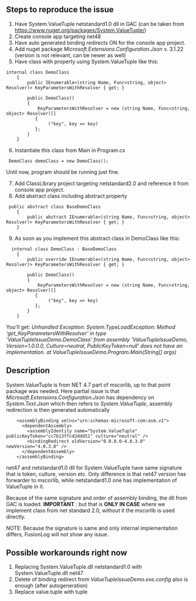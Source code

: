 ## Steps to reproduce the issue

1. Have System.ValueTuple netstandard1.0 dll in GAC
(can be taken from https://www.nuget.org/packages/System.ValueTuple/)
2. Create console app targeting net48
3. Have auto generated binding redirects ON for the console app project.
4. Add nuget package *Microsoft.Extensions.Configuration.Json* v. 3.1.22  (version is not relevant, can be newer as well)
5. Have class with property using System.ValueTuple like this:

```
internal class DemoClass
    {
        public IEnumerable<(string Name, Func<string, object> Resolver)> KeyParametersWithResolver { get; }

        public DemoClass()
        {
            KeyParametersWithResolver = new (string Name, Func<string, object> Resolver)[]
           {
                ("key", key => key)
           };
        }
    }
```

6. Instantiate this class from Main in Program.cs

```
 DemoClass demoClass = new DemoClass();
```

Until now, program should be running just fine.

7. Add ClassLibrary project targeting netstandard2.0 and reference it from console app project.
8. Add abstract class including abstract property

```
 public abstract class BaseDemoClass
    {
        public abstract IEnumerable<(string Name, Func<string, object> Resolver)> KeyParametersWithResolver { get; }
    }
```

9. As soon as you implement this abstract class in DemoClass like this:

```
  internal class DemoClass : BaseDemoClass
    {
        public override IEnumerable<(string Name, Func<string, object> Resolver)> KeyParametersWithResolver { get; }

        public DemoClass()
        {
            KeyParametersWithResolver = new (string Name, Func<string, object> Resolver)[]
           {
                ("key", key => key)
           };
        }
    }
```

You'll get:
*Unhandled Exception: System.TypeLoadException: Method 'get_KeyParametersWithResolver' in type 'ValueTupleIssueDemo.DemoClass' from assembly 'ValueTupleIssueDemo, Version=1.0.0.0, Culture=neutral, PublicKeyToken=null' does not have an implementation.
   at ValueTupleIssueDemo.Program.Main(String[] args)*


## Description
System.ValueTuple is from NET 4.7 part of mscorlib, up to that point package was needed. Here partial issue is that *Microsoft.Extensions.Configuration.Json* has dependency on *System.Text.Json*
which then refers to *System.ValueTuple*, assembly redirection is then generated automatically

```
    <assemblyBinding xmlns="urn:schemas-microsoft-com:asm.v1">
      <dependentAssembly>
        <assemblyIdentity name="System.ValueTuple" publicKeyToken="cc7b13ffcd2ddd51" culture="neutral" />
        <bindingRedirect oldVersion="0.0.0.0-4.0.3.0" newVersion="4.0.3.0" />
      </dependentAssembly>
    </assemblyBinding>
```
net47 and netstandard1.0 dll for System.ValueTuple have same signature that is token, culture, version etc. Only difference is that net47 version has forwarder
to mscorlib, while netstandard1.0 one has implementation of ValueTuple in it. 

Because of the same signature and order of assembly binding, the dll from GAC is loaded.
**IMPORTANT** : but that is **ONLY IN CASE** where we implement class from net standard 2.0, without it the mscorlib is used directly.

NOTE: Because the signature is same and only internal implementation differs, FusionLog will not show any issue.

## Possible workarounds right now
1. Replacing System.ValueTuple.dll netstandard1.0 with System.ValueTuple.dll net47
2. Delete of binding redirect from *ValueTupleIssueDemo.exe.config* also is enough (after autogeneration)
3. Replace value.tuple with tuple